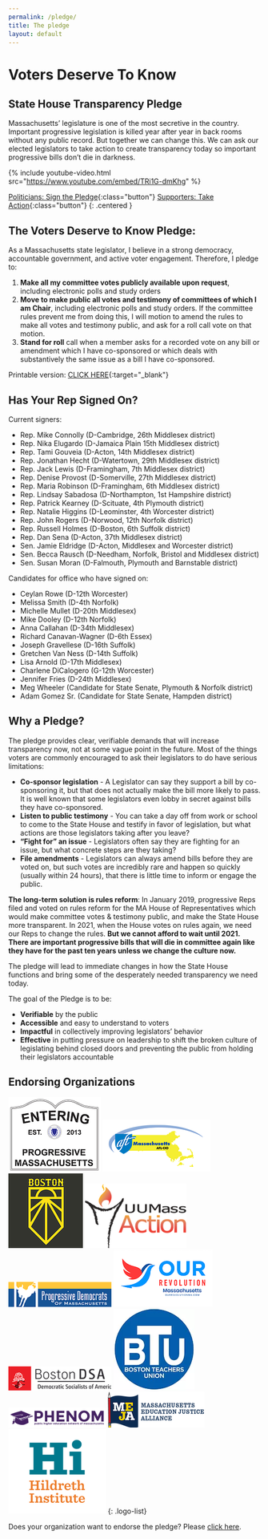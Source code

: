 ```yaml
---
permalink: /pledge/
title: The pledge
layout: default
---
```

# Voters Deserve To Know

## State House Transparency Pledge

Massachusetts’ legislature is one of the most secretive in the country.  Important progressive legislation is killed year after year in back rooms without any public record. But together we can change this.  We can ask our elected legislators to take action to create transparency today so important progressive bills don’t die in darkness.

{% include youtube-video.html src="https://www.youtube.com/embed/TRi1G-dmKhg" %}

[Politicians: Sign the Pledge](https://docs.google.com/forms/d/e/1FAIpQLSeM8Plqo4MUaGlb_kSfyYrt8E0u_c1Xda133m4xrMkJiBCRVg/viewform?usp=sf_link){:class="button"} [Supporters: Take Action](/pledge-supporter){:class="button"} {: .centered }

## The Voters Deserve to Know Pledge:

As a Massachusetts state legislator, I believe in a strong democracy, accountable government, and active voter engagement. Therefore, I pledge to:

1. **Make all my committee votes publicly available upon request**, including electronic polls and study orders
2. **Move to make public all votes and testimony of committees of which I am Chair**, including electronic polls and study orders. If the committee rules prevent me from doing this, I will motion to amend the rules to make all votes and testimony public, and ask for a roll call vote on that motion.
3. **Stand for roll** call when a member asks for a recorded vote on any bill or amendment which I have co-sponsored or which deals with substantively the same issue as a bill I have co-sponsored.

Printable version: [CLICK HERE](/assets/pledge.pdf){:target="_blank"}

## Has Your Rep Signed On?

Current signers:

* Rep. Mike Connolly (D-Cambridge, 26th Middlesex district)
* Rep. Nika Elugardo (D-Jamaica Plain 15th Middlesex district)
* Rep. Tami Gouveia (D-Acton, 14th Middlesex district)
* Rep. Jonathan Hecht (D-Watertown, 29th Middlesex district)
* Rep. Jack Lewis (D-Framingham, 7th Middlesex district)
* Rep. Denise Provost (D-Somerville, 27th Middlesex district)
* Rep. Maria Robinson (D-Framingham, 6th Middlesex district)
* Rep. Lindsay Sabadosa (D-Northampton, 1st Hampshire district)
* Rep. Patrick Kearney (D-Scituate, 4th Plymouth district)
* Rep. Natalie Higgins (D-Leominster, 4th Worcester district)
* Rep. John Rogers (D-Norwood, 12th Norfolk district)
* Rep. Russell Holmes (D-Boston, 6th Suffolk district)
* Rep. Dan Sena (D-Acton, 37th Middlesex district)
* Sen. Jamie Eldridge (D-Acton, Middlesex and Worcester district)
* Sen. Becca Rausch (D-Needham, Norfolk, Bristol and Middlesex district)
* Sen. Susan Moran (D-Falmouth, Plymouth and Barnstable district)

Candidates for office who have signed on:

* Ceylan Rowe (D-12th Worcester)
* Melissa Smith (D-4th Norfolk)
* Michelle Mullet (D-20th Middlesex)
* Mike Dooley (D-12th Norfolk)
* Anna Callahan (D-34th Middlesex)
* Richard Canavan-Wagner (D-6th Essex)
* Joseph Gravellese (D-16th Suffolk)
* Gretchen Van Ness (D-14th Suffolk)
* Lisa Arnold (D-17th Middlesex)
* Charlene DiCalogero (G-12th Worcester)
* Jennifer Fries (D-24th Middlesex)
* Meg Wheeler (Candidate for State Senate, Plymouth & Norfolk district)
* Adam Gomez Sr. (Candidate for State Senate, Hampden district)

## Why a Pledge?

The pledge provides clear, verifiable demands that will increase transparency now, not at some vague point in the future. Most of the things voters are commonly encouraged to ask their legislators to do have serious limitations:

* **Co-sponsor legislation** - A Legislator can say they support a bill by co-sponsoring it, but that does not actually make the bill more likely to pass. It is well known that some legislators even lobby in secret against bills they have co-sponsored.
* **Listen to public testimony** - You can take a day off from work or school to come to the State House and testify in favor of legislation, but what actions are those legislators taking after you leave?
* **“Fight for” an issue** - Legislators often say they are fighting for an issue, but what concrete steps are they taking?
* **File amendments** - Legislators can always amend bills before they are voted on, but such votes are incredibly rare and happen so quickly (usually within 24 hours), that there is little time to inform or engage the public.

**The long-term solution is rules reform**: In January 2019, progressive Reps filed and voted on rules reform for the MA House of Representatives which would make committee votes & testimony public, and make the State House more transparent. In 2021, when the House votes on rules again, we need our Reps to change the rules. **But we cannot afford to wait until 2021. There are important progressive bills that will die in committee again like they have for the past ten years unless we change the culture now.**

The pledge will lead to immediate changes in how the State House functions and bring some of the desperately needed transparency we need today.

The goal of the Pledge is to be:

* **Verifiable** by the public
* **Accessible** and easy to understand to voters
* **Impactful** in collectively improving legislators’ behavior
* **Effective** in putting pressure on leadership to shift the broken culture of legislating behind closed doors and preventing the public from holding their legislators accountable

## Endorsing Organizations

![Progressive Massachusetts logo](/img/pledge-endorsements/prog-mass.png) ![AFT logo](/img/pledge-endorsements/AFT-MA.png) ![Sunrise Boston logo](/img/pledge-endorsements/Sunrise.png) ![UU MassAction logo](/img/pledge-endorsements/UUMassAction.png) ![Progressive Democrats of Massachusetts logo](/img/pledge-endorsements/PDM.png) ![Our Revolution Massachusetts logo](/img/pledge-endorsements/ORMA.png) ![Boston Democratic Socialists of America logo](/img/pledge-endorsements/DSA.png) ![Boston Teachers Union logo](/img/pledge-endorsements/BTU.png) ![Public higher education network of Massachusetts logo](/img/pledge-endorsements/PHENOM.png) ![Massachusetts education justice alliance logo](/img/pledge-endorsements/MEJA.png) ![Hildreth Institute logo](/img/pledge-endorsements/HI.png) {: .logo-list}

Does your organization want to endorse the pledge?  Please [click here](https://docs.google.com/forms/d/e/1FAIpQLSclngQNhXPAlUrZHgvy8oH8FPgCOsdrx0N8FIC3YSrCJ4OzBw/viewform?usp=sf_link).